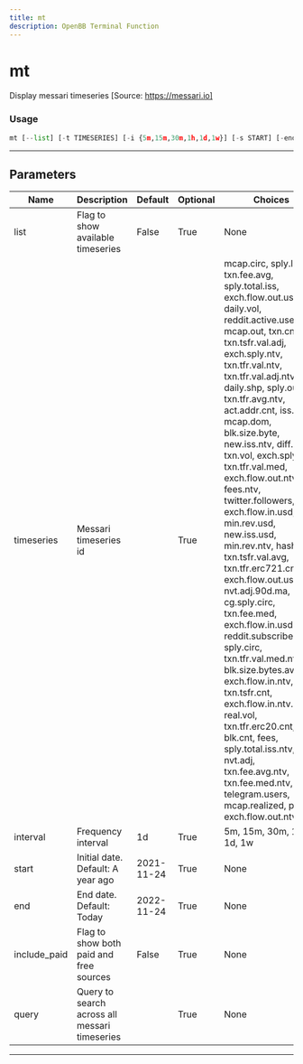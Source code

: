 ```yaml
---
title: mt
description: OpenBB Terminal Function
---
```


# mt

Display messari timeseries [Source: https://messari.io]

### Usage

```python
mt [--list] [-t TIMESERIES] [-i {5m,15m,30m,1h,1d,1w}] [-s START] [-end END] [--include-paid] [-q QUERY [QUERY ...]]
```

---

## Parameters

| Name | Description | Default | Optional | Choices |
| ---- | ----------- | ------- | -------- | ------- |
| list | Flag to show available timeseries | False | True | None |
| timeseries | Messari timeseries id |  | True | mcap.circ, sply.liquid, txn.fee.avg, sply.total.iss, exch.flow.out.usd, daily.vol, reddit.active.users, mcap.out, txn.cnt, txn.tsfr.val.adj, exch.sply.ntv, txn.tfr.val.ntv, txn.tfr.val.adj.ntv, daily.shp, sply.out, txn.tfr.avg.ntv, act.addr.cnt, iss.rate, mcap.dom, blk.size.byte, new.iss.ntv, diff.avg, txn.vol, exch.sply.usd, txn.tfr.val.med, exch.flow.out.ntv.incl, fees.ntv, twitter.followers, exch.flow.in.usd, min.rev.usd, new.iss.usd, min.rev.ntv, hashrate, txn.tsfr.val.avg, txn.tfr.erc721.cnt, exch.flow.out.usd.incl, nvt.adj.90d.ma, cg.sply.circ, txn.fee.med, exch.flow.in.usd.incl, reddit.subscribers, sply.circ, txn.tfr.val.med.ntv, blk.size.bytes.avg, exch.flow.in.ntv, txn.tsfr.cnt, exch.flow.in.ntv.incl, real.vol, txn.tfr.erc20.cnt, blk.cnt, fees, sply.total.iss.ntv, nvt.adj, txn.fee.avg.ntv, txn.fee.med.ntv, telegram.users, mcap.realized, price, exch.flow.out.ntv |
| interval | Frequency interval | 1d | True | 5m, 15m, 30m, 1h, 1d, 1w |
| start | Initial date. Default: A year ago | 2021-11-24 | True | None |
| end | End date. Default: Today | 2022-11-24 | True | None |
| include_paid | Flag to show both paid and free sources | False | True | None |
| query | Query to search across all messari timeseries |  | True | None |

---
